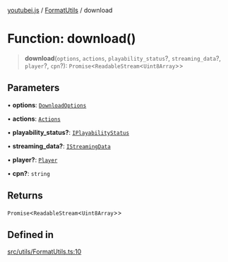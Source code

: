[youtubei.js](../../../README.md) / [FormatUtils](../README.md) / download

# Function: download()

> **download**(`options`, `actions`, `playability_status`?, `streaming_data`?, `player`?, `cpn`?): `Promise`\<`ReadableStream`\<`Uint8Array`\>\>

## Parameters

• **options**: [`DownloadOptions`](../../Types/interfaces/DownloadOptions.md)

• **actions**: [`Actions`](../../../classes/Actions.md)

• **playability\_status?**: [`IPlayabilityStatus`](../../APIResponseTypes/interfaces/IPlayabilityStatus.md)

• **streaming\_data?**: [`IStreamingData`](../../APIResponseTypes/interfaces/IStreamingData.md)

• **player?**: [`Player`](../../../classes/Player.md)

• **cpn?**: `string`

## Returns

`Promise`\<`ReadableStream`\<`Uint8Array`\>\>

## Defined in

[src/utils/FormatUtils.ts:10](https://github.com/LuanRT/YouTube.js/blob/305a398158a6cac82e6ef288fed4bf1661c89d52/src/utils/FormatUtils.ts#L10)
